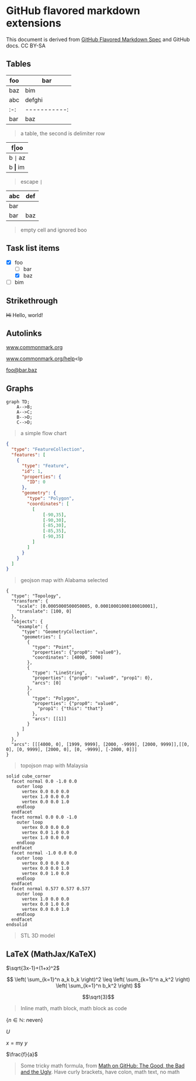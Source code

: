 # GitHub flavored markdown extensions

This document is derived from [GitHub Flavored Markdown Spec](https://github.github.com/gfm/) and GitHub docs. CC BY-SA

## Tables

| foo | bar |
| --- | --- |
| baz | bim |
| abc | defghi |
:-: | -----------:
bar | baz

> a table, the second is delimiter row

| f\|oo  |
| ------ |
| b `\|` az |
| b **\|** im |

> escape `|`

| abc | def |
| --- | --- |
| bar |
| bar | baz | boo |

> empty cell and ignored boo

## Task list items

- [x] foo
  - [ ] bar
  - [x] baz
- [ ] bim

## Strikethrough

~~Hi~~ Hello, world!

## Autolinks

www.commonmark.org

www.commonmark.org/help<lp

foo@bar.baz

## Graphs

```mermaid
graph TD;
    A-->B;
    A-->C;
    B-->D;
    C-->D;
```

> a simple flow chart

```geojson
{
  "type": "FeatureCollection",
  "features": [
    {
      "type": "Feature",
      "id": 1,
      "properties": {
        "ID": 0
      },
      "geometry": {
        "type": "Polygon",
        "coordinates": [
          [
              [-90,35],
              [-90,30],
              [-85,30],
              [-85,35],
              [-90,35]
          ]
        ]
      }
    }
  ]
}
```

> geojson map with Alabama selected

```topojson
{
  "type": "Topology",
  "transform": {
    "scale": [0.0005000500050005, 0.00010001000100010001],
    "translate": [100, 0]
  },
  "objects": {
    "example": {
      "type": "GeometryCollection",
      "geometries": [
        {
          "type": "Point",
          "properties": {"prop0": "value0"},
          "coordinates": [4000, 5000]
        },
        {
          "type": "LineString",
          "properties": {"prop0": "value0", "prop1": 0},
          "arcs": [0]
        },
        {
          "type": "Polygon",
          "properties": {"prop0": "value0",
            "prop1": {"this": "that"}
          },
          "arcs": [[1]]
        }
      ]
    }
  },
  "arcs": [[[4000, 0], [1999, 9999], [2000, -9999], [2000, 9999]],[[0, 0], [0, 9999], [2000, 0], [0, -9999], [-2000, 0]]]
}
```

> topojson map with Malaysia

```stl
solid cube_corner
  facet normal 0.0 -1.0 0.0
    outer loop
      vertex 0.0 0.0 0.0
      vertex 1.0 0.0 0.0
      vertex 0.0 0.0 1.0
    endloop
  endfacet
  facet normal 0.0 0.0 -1.0
    outer loop
      vertex 0.0 0.0 0.0
      vertex 0.0 1.0 0.0
      vertex 1.0 0.0 0.0
    endloop
  endfacet
  facet normal -1.0 0.0 0.0
    outer loop
      vertex 0.0 0.0 0.0
      vertex 0.0 0.0 1.0
      vertex 0.0 1.0 0.0
    endloop
  endfacet
  facet normal 0.577 0.577 0.577
    outer loop
      vertex 1.0 0.0 0.0
      vertex 0.0 1.0 0.0
      vertex 0.0 0.0 1.0
    endloop
  endfacet
endsolid
```

> STL 3D model

## LaTeX (MathJax/KaTeX)

$\sqrt{3x-1}+(1+x)^2$

$$
\left( \sum_{k=1}^n a_k b_k \right)^2 \leq \left( \sum_{k=1}^n a_k^2 \right) \left( \sum_{k=1}^n b_k^2 \right)
$$

```math
\sqrt{3}
```

> Inline math, math block, math block as code

$\{n\in\mathbb{N}:\: n \text{even}\}$

$`U`$

$x = \text{my $y$}$

&dollar;\frac{f}{a}&dollar;

> Some tricky math formula, from [Math on GitHub: The Good, the Bad and the Ugly](https://nschloe.github.io/2022/05/20/math-on-github.html). Have curly brackets, have colon, math text, no math